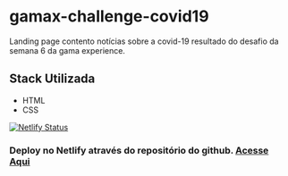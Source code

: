 # gamax-challenge-covid19
Landing page contento notícias sobre a covid-19 resultado do desafio da semana 6 da gama experience.

## Stack Utilizada

 - HTML
 - CSS


[![Netlify Status](https://api.netlify.com/api/v1/badges/7137daf4-a8a9-4d30-8746-2b3349d15a42/deploy-status)](https://app.netlify.com/sites/boasnoticiassobrecovid19/deploys)

### Deploy no Netlify através do repositório do github. [Acesse Aqui](https://boasnoticiassobrecovid19.netlify.app/)